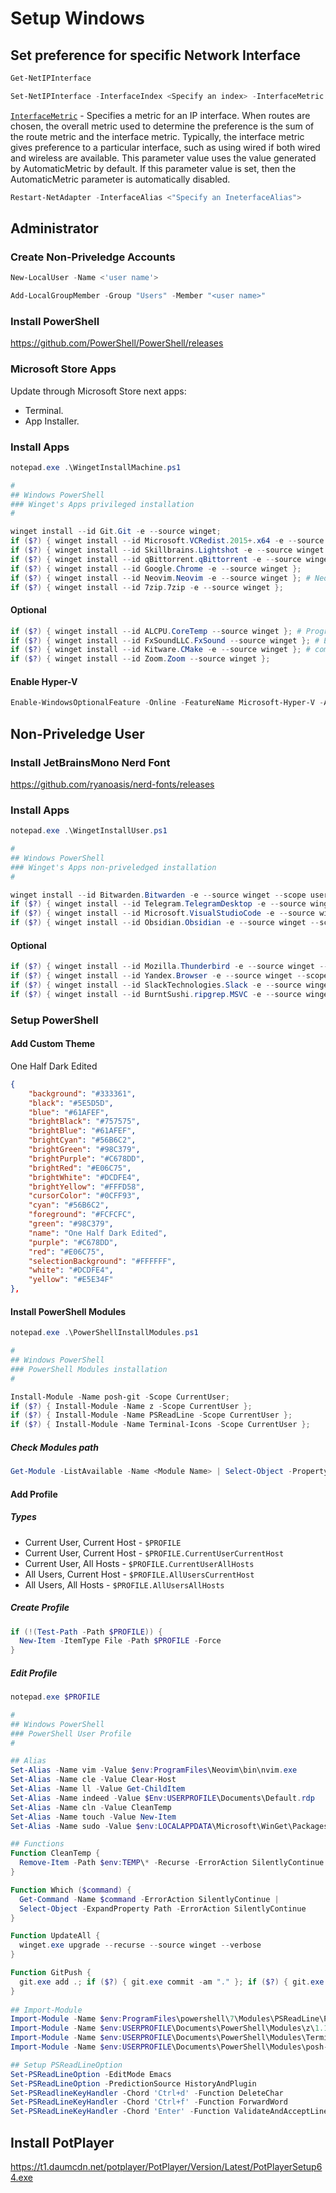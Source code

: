 # Setup Windows

## Set preference for specific Network Interface

```powershell
Get-NetIPInterface
```

```powershell
Set-NetIPInterface -InterfaceIndex <Specify an index> -InterfaceMetric <Specify a metric>
```

[`InterfaceMetric`](https://learn.microsoft.com/en-us/powershell/module/nettcpip/set-netipinterface?view=windowsserver2022-ps) - Specifies a metric for an IP interface. When routes are chosen, the overall metric used to determine the preference is the sum of the route metric and the interface metric. Typically, the interface metric gives preference to a particular interface, such as using wired if both wired and wireless are available. This parameter value uses the value generated by AutomaticMetric by default. If this parameter value is set, then the AutomaticMetric parameter is automatically disabled.

```powershell
Restart-NetAdapter -InterfaceAlias <"Specify an IneterfaceAlias">
```

## Administrator

### Create Non-Priveledge Accounts

```powershell
New-LocalUser -Name <'user name'>
```

```powershell
Add-LocalGroupMember -Group "Users" -Member "<user name>"
```

### Install PowerShell

https://github.com/PowerShell/PowerShell/releases

### Microsoft Store Apps

Update through Microsoft Store next apps:

- Terminal.
- App Installer.

### Install Apps

```powershell
notepad.exe .\WingetInstallMachine.ps1
```

```powershell
#
## Windows PowerShell
### Winget's Apps privileged installation 
#

winget install --id Git.Git -e --source winget;
if ($?) { winget install --id Microsoft.VCRedist.2015+.x64 -e --source winget };
if ($?) { winget install --id Skillbrains.Lightshot -e --source winget };
if ($?) { winget install --id qBittorrent.qBittorrent -e --source winget };
if ($?) { winget install --id Google.Chrome -e --source winget };
if ($?) { winget install --id Neovim.Neovim -e --source winget }; # Neovim is a refactor, and sometimes redactor, in the tradition of Vim
if ($?) { winget install --id 7zip.7zip -e --source winget };
```

#### Optional

```powershell
if ($?) { winget install --id ALCPU.CoreTemp --source winget }; # Program to monitor processor temperature and other vital information
if ($?) { winget install --id FxSoundLLC.FxSound --source winget }; # Equalizer for Windows
if ($?) { winget install --id Kitware.CMake -e --source winget }; # compiler for Neovim
if ($?) { winget install --id Zoom.Zoom --source winget };
```

#### Enable Hyper-V

```powershell
Enable-WindowsOptionalFeature -Online -FeatureName Microsoft-Hyper-V -All
```

## Non-Priveledge User

### Install JetBrainsMono Nerd Font

https://github.com/ryanoasis/nerd-fonts/releases

### Install Apps

```powershell
notepad.exe .\WingetInstallUser.ps1
```

```powershell
#
## Windows PowerShell
### Winget's Apps non-priveledged installation
#

winget install --id Bitwarden.Bitwarden -e --source winget --scope user;
if ($?) { winget install --id Telegram.TelegramDesktop -e --source winget --scope user };
if ($?) { winget install --id Microsoft.VisualStudioCode -e --source winget --scope user };
if ($?) { winget install --id Obsidian.Obsidian -e --source winget --scope user };
```

#### Optional

```powershell
if ($?) { winget install --id Mozilla.Thunderbird -e --source winget --scope user };
if ($?) { winget install --id Yandex.Browser -e --source winget --scope user };
if ($?) { winget install --id SlackTechnologies.Slack -e --source winget --scope user };
if ($?) { winget install --id BurntSushi.ripgrep.MSVC -e --source winget --scope user }; # rigrep for Neovim 
```

### Setup PowerShell

#### Add Custom Theme

One Half Dark Edited

```json
{
	"background": "#333361",
	"black": "#5E5D5D",
	"blue": "#61AFEF",
	"brightBlack": "#757575",
	"brightBlue": "#61AFEF",
	"brightCyan": "#56B6C2",
	"brightGreen": "#98C379",
	"brightPurple": "#C678DD",
	"brightRed": "#E06C75",
	"brightWhite": "#DCDFE4",
	"brightYellow": "#FFFD58",
	"cursorColor": "#0CFF93",
	"cyan": "#56B6C2",
	"foreground": "#FCFCFC",
	"green": "#98C379",
	"name": "One Half Dark Edited",
	"purple": "#C678DD",
	"red": "#E06C75",
	"selectionBackground": "#FFFFFF",
	"white": "#DCDFE4",
	"yellow": "#E5E34F"
},
```

#### Install PowerShell Modules

```powershell
notepad.exe .\PowerShellInstallModules.ps1
```

```powershell
#
## Windows PowerShell
### PowerShell Modules installation
#

Install-Module -Name posh-git -Scope CurrentUser;
if ($?) { Install-Module -Name z -Scope CurrentUser };
if ($?) { Install-Module -Name PSReadLine -Scope CurrentUser };
if ($?) { Install-Module -Name Terminal-Icons -Scope CurrentUser };
```

##### Check Modules path

```powershell
Get-Module -ListAvailable -Name <Module Name> | Select-Object -Property Path
```

#### Add Profile

##### Types

- Current User, Current Host - `$PROFILE`
- Current User, Current Host - `$PROFILE.CurrentUserCurrentHost`
- Current User, All Hosts - `$PROFILE.CurrentUserAllHosts`
- All Users, Current Host - `$PROFILE.AllUsersCurrentHost`
- All Users, All Hosts - `$PROFILE.AllUsersAllHosts`

##### Create Profile

```powershell
if (!(Test-Path -Path $PROFILE)) {
  New-Item -ItemType File -Path $PROFILE -Force
}
```

##### Edit Profile

```powershell
notepad.exe $PROFILE
```

```powershell
#
## Windows PowerShell
### PowerShell User Profile
#

## Alias
Set-Alias -Name vim -Value $env:ProgramFiles\Neovim\bin\nvim.exe
Set-Alias -Name cle -Value Clear-Host
Set-Alias -Name ll -Value Get-ChildItem
Set-Alias -Name indeed -Value $Env:USERPROFILE\Documents\Default.rdp
Set-Alias -Name cln -Value CleanTemp 
Set-Alias -Name touch -Value New-Item
Set-Alias -Name sudo -Value $env:LOCALAPPDATA\Microsoft\WinGet\Packages\gerardog.gsudo_Microsoft.Winget.Source_8wekyb3d8bbwe\x64\gsudo.exe

## Functions
Function CleanTemp {
  Remove-Item -Path $env:TEMP\* -Recurse -ErrorAction SilentlyContinue
}

Function Which ($command) {
  Get-Command -Name $command -ErrorAction SilentlyContinue |
  Select-Object -ExpandProperty Path -ErrorAction SilentlyContinue
}

Function UpdateAll {
  winget.exe upgrade --recurse --source winget --verbose
}

Function GitPush {
  git.exe add .; if ($?) { git.exe commit -am "." }; if ($?) { git.exe push }; if ($?) { Clear-Host }
}
  
## Import-Module
Import-Module -Name $env:ProgramFiles\powershell\7\Modules\PSReadLine\PSReadLine.psd1
Import-Module -Name $env:USERPROFILE\Documents\PowerShell\Modules\z\1.1.13\z.psd1
Import-Module -Name $env:USERPROFILE\Documents\PowerShell\Modules\Terminal-Icons\0.11.0\Terminal-Icons.psd1
Import-Module -Name $env:USERPROFILE\Documents\PowerShell\Modules\posh-git\1.1.0\posh-git.psd1

## Setup PSReadLineOption
Set-PSReadLineOption -EditMode Emacs
Set-PSReadLineOption -PredictionSource HistoryAndPlugin
Set-PSReadlineKeyHandler -Chord 'Ctrl+d' -Function DeleteChar
Set-PSReadLineKeyHandler -Chord 'Ctrl+f' -Function ForwardWord
Set-PSReadLineKeyHandler -Chord 'Enter' -Function ValidateAndAcceptLine
```

## Install PotPlayer

https://t1.daumcdn.net/potplayer/PotPlayer/Version/Latest/PotPlayerSetup64.exe
